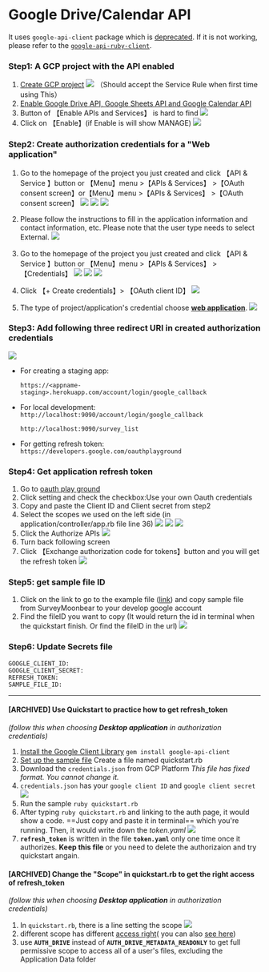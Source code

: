 # Google Drive/Calendar API

It uses `google-api-client` package which is [deprecated](https://github.com/googleapis/google-api-ruby-client/blob/master/google-api-client/OVERVIEW.md). If it is not working, please refer to the [`google-api-ruby-client`](https://github.com/googleapis/google-api-ruby-client).

### Step1: A GCP project with the API enabled

1. [Create GCP project](https://developers.google.com/workspace/guides/create-project#create_a_new_google_cloud_platform_gcp_project)
![](images/google_drive_api-create_GCP.png) （Should accept the Service Rule when first time using This）
1. [Enable Google Drive API, Google Sheets API and Google Calendar API](https://developers.google.com/workspace/guides/create-project#enable-api)
2. Button of 【Enable APIs and Services】 is hard to find
![](images/google_drive_api-enable_api.png)
1. Click on 【Enable】(if  Enable is will show MANAGE)
![](images/google_drive_api-enable_google_drive_api.png)

### Step2: Create authorization credentials for a "Web application"

1. Go to the homepage of the project you just created and click 【API & Service 】button or 【Menu】menu >【APIs & Services】 >【OAuth consent screen】or【Menu】menu >【APIs & Services】 >【OAuth consent screen】
![](images/google_cloud_project_homepage.png)
![](images/google_drive_api-oauth_sidebar.png)
![](images/google_cloud_project_homepag_select_OAuth_consent_screen.png)
2. Please follow the instructions to fill in the application information and contact information, etc. Please note that the user type needs to select External.
![](images/google_cloud_project_homepag_select_usertype.png)
3. Go to the homepage of the project you just created and click 【API & Service 】button or 【Menu】menu >【APIs & Services】 >【Credentials】
![](images/google_cloud_project_homepage.png)
![](images/google_cloud_project_homepag_select_api_service_OAuth_consent_screen.png.png)
![](images/google_cloud_project_homepag_select_credentials.png)

4. Click 【+ Create credentials】> 【OAuth client ID】
![](images/google_cloud_project_create_credential.png)

5. The type of project/application's credential choose **[web application](https://developers.google.com/workspace/guides/create-credentials)**.
![](images/google_drive_api-application_type.png)

### Step3: Add following three redirect URI in created authorization credentials
![](images/google_cloud_project_add_redirect_url.png)

* For creating a staging app: 

  `https://<appname-staging>.herokuapp.com/account/login/google_callback`
* For local development: 
  `http://localhost:9090/account/login/google_callback`

  `http://localhost:9090/survey_list`
* For getting refresh token: 
  `https://developers.google.com/oauthplayground`

### Step4: Get application refresh token
1. Go to [oauth play ground](https://developers.google.com/oauthplayground)
2. Click setting and check the checkbox:Use your own Oauth credentials
3. Copy and paste the Client ID and Client secret from step2
4. Select the scopes we used on the left side (in application/controller/app.rb file line 36)
![](images/google_drive_api-google-oauth-api.png)
![](images/google_drive_api-google_calendar_api.png)
![](images/google_drive_api-googlesheet_api.png)
5. Click the Authorize APIs
  ![](images/google_drive_api-set_playdround.png)
6. Turn back following screen
7. Click 【Exchange authorization code for tokens】button and you will get the refresh token
![](images/google_drive_api-oauth_plaground.png)

### Step5: get sample file ID
1. Click on the link to go to the example file ([link](https://docs.google.com/spreadsheets/d/1PExD1IKCzSxGXfyKxRiUPTxoTet1HxZLFoM76oBA4Fk/edit?gid=0#gid=0)) and copy sample file from SurveyMoonbear to your develop google account
2. Find the fileID you want to copy (It would return the id in terminal when the quickstart finish. Or find the fileID in the url) 
  ![](images/google_drive_api-spreadsheet_id.png)

### Step6: Update Secrets file

```
GOOGLE_CLIENT_ID: 
GOOGLE_CLIENT_SECRET: 
REFRESH_TOKEN: 
SAMPLE_FILE_ID: 
```

---
#### [ARCHIVED] Use Quickstart to practice how to get refresh_token
*(follow this when choosing **Desktop application** in authorization credentials)*
1. [Install the Google Client Library](https://developers.google.com/drive/api/v3/quickstart/ruby?hl=en#step\_1\_install_the_google_client_library) `gem install google-api-client`
2. [Set up the sample file](https://developers.google.com/drive/api/v3/quickstart/ruby?hl=en#step\_2\_set_up_the_sample) Create a file named quickstart.rb
3. Download the `credentials.json` from GCP Platform _This file has fixed format. You cannot change it._ 
4. `credentials.json` has your `google client ID` and `google client secret` ![](images/google_drive_api-client_secret.png)
5. Run the sample `ruby quickstart.rb`
6. After typing `ruby quickstart.rb` and linking to the auth page, it would show a code. ==Just copy and paste it in terminal== which you're running. Then, it would write down the _token.yaml_ ![](images/google_drive_api-google_token.png)
7. **`refresh_token`** is written in the file **`token.yaml`** only one time once it authorizes. **Keep this file** or you need to delete the authorizaion and try quickstart angain.

#### [ARCHIVED] Change the "Scope" in quickstart.rb to get the right access of refresh_token
*(follow this when choosing **Desktop application** in authorization credentials)*
1. In `quickstart.rb`, there is a line setting the scope
  ![](images/google_drive_api-qick_start_set_scope.png)
1. different scope has different [access right](https://developers.google.com/drive/api/v3/about-auth)( you can also [see here](https://googleapis.dev/ruby/google-api-client/latest/Google/Apis/DriveV3.html))
2. use **`AUTH_DRIVE`** instead of **`AUTH_DRIVE_METADATA_READONLY`** to get full permissive scope to access all of a user's files, excluding the Application Data folder
